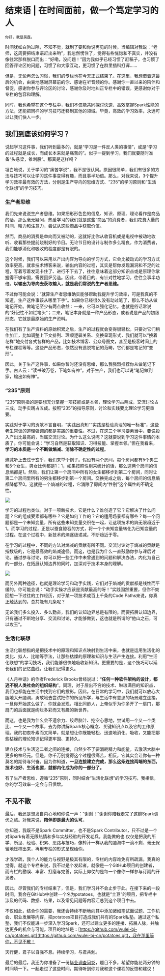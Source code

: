 # 结束语 | 在时间面前，做一个笃定学习的人

    你好，我是吴磊。

时间犹如白驹过隙，不知不觉，就到了要和你说再见的时候。当编辑对我说：“老师，这周要把结束语赶出来哟”，我忽然愣住了，觉得有些恍惚和不真实，并没有像往常那样脱口而出：“好嘞，没问题！”因为我似乎已经习惯了赶稿子，也习惯了回答评论区的问题，习惯了和大家互动，更习惯了在群里插科打诨……

但是，无论再怎么习惯，我们的专栏也在今天正式结束了。在这里，我想借着这最后的机会，由衷地感谢屏幕前的你、感谢在听音频的你。感谢你一直以来的陪伴和督促，感谢你参与评论区的讨论，感谢你及时地纠正专栏中的错误，更感谢你对于专栏的包容和理解。

同时，我也希望在这个专栏中，我们不仅能共同探讨快速、高效掌握Spark性能的方法，还能把同样的学习技巧迁移到其他的领域。毕竟，高效的学习效率，永远可以让我们快人一步。

## 我们到底该如何学习？

说起学习这件事，我们听到最多的，就是“学习是一件反人类的事情”，或是“学习的过程就是成长，而成长本来就是痛苦的”。似乎一提到学习，我们就要随时准备“头悬梁，锥刺股”。那真是这样吗？

坦白地说，关于学习的“痛苦学说”，我不是很认同。原因很简单，我们有很多的方法与技巧可以让学习这件事变得有趣，而且事半功倍。那么，对我来说，3个提升学习效率最有效的方法，分别是生产导向的思维方式、“235”的学习原则和“生活化联想”的学习技巧。

### 生产者思维

我们先来说说生产者思维。如果把形形色色的信息、知识、原理、理论看作是商品的话，那么毫无疑问，热爱学习的我们就是这些“商品”的消费者，我们花费大量的时间、精力和注意力，尝试从这些商品中获取价值。

然而，商品的消费是单向而又被动的，这就好比你从收音机或是电视中被动地收听、收看那些提前烧制好的节目。无论节目的设计与制作多么精良，作为消费者，我们能够消化和吸收的程度都是有限的。

这个时候，我们可以采用以产出内容为导向的学习方式，它会比被动式的学习方式效率更高。就拿技术博客来说，输出内容的过程，其实是帮你发现漏洞和不足的过程，写着写着发现卡住了、进行不下去了，往往意味着这部分知识点或是原理你掌握得不够牢固，需要回炉另造。因此，带着目的、有针对性地学习，往往会事半功倍。**以输出为导向去获取输入，就是我们常说的生产者思维。**

不过你可能会说：“就算生产者思维确实能够帮助我提升学习效率，可是我真的不知道，生产这件事该从哪里下手”。如果你已经很久没有动过笔了，那么不妨从做笔记开始。做笔记至少有两点收益：一来，它可以强化记忆，也就是俗话常说的“好记性不如烂笔头”；二来，笔记本身就是一种产品形态，或者说是产品的初级形态，它就是最原始的生产资料。

在我们有了生产资料的原始积累之后，生产的过程就会变得很轻松，只要对它们稍作加工，比如调整上下文排列、理顺逻辑关系、变换呈现形式，我们就可以“换着花样”地交付各式各样的产品，比如技术博客、公众号图文，甚至是极客时间上的专栏课程等等。这些产品形态，依然没有逃脱笔记的范畴，它们都是笔记的“变形”。

因此，关于生产这件事，如果你暂时还没有思绪，那么我强烈推荐你从做笔记下手。古人云：“读书破万卷，下笔如有神”。对于生产，我们也可以说“笔记做到家，输出如有神”。

### “235”原则

“235”原则指的是要想充分掌握一项技能或是本领，理论学习占两成，交流讨论占三成，动手实践占五成。按照“235”的指导原则，讨论和实践要比理论学习更重要。

实践对于学习的贡献不言自明，“实践出真知”“实践是检验真理的唯一标准”，这些老生常谈的道理强调的都是实践的重要性。不过，在这三个学习要素当中，要说投入产出比最高的，当属交流讨论。为什么这么说呢？这就要说到学习这件事情的本质了。你可能会说：“学习自然是获取知识、习得技能、掌握本领。”但在我看来，**学习的本质是一个不断做熵减、消除不确定性的过程**。

熵减听上去过于玄乎，我们来举个例子。假设有两个房间，每个房间都有5个男生和5个女生，男女比例都是1：1，如果按照性别来统计的话，那么这两个房间的信息熵都是1。然后，我们让第一个房间中所有的女生都移步到第二个房间，同时让第二个房间里所有的男生都移步到第一个房间。交换完成之后，每个房间的信息熵都降低至0。这就是一个熵减的过程，它消除了房间内“性别”这个属性的不确定性。

![](https://static001.geekbang.org/resource/image/59/5b/5927708a1ff7d1fdd8bbe7f324f8355b.jpg)

学习的过程也类似。对于一项新技术，它是什么？谁创造了它？它解决了什么问题？它的组成要素都有哪些？它是如何工作的？它的适用场景都有哪些？每一个问题都是一个未知变量，所有这些未知变量交织在一起，让这项技术的熵无限趋近于1。而学习的过程，正是以蚕食鲸吞的方式，将一个个未知变量转化为已知变量的过程。在这个过程中，新技术的熵逐级递减，不断趋近于零。

在学习的过程中，不同的方法对熵减的贡献有所不同。交流讨论对于熵减的贡献是指数级的，它是最高效的熵减途径。而这，也是我为什么一直鼓励你参与课后讨论。通过参与讨论，你可以把一些工作中未曾遇到的问题和解决办法，内化为自己的一部分，在拓展认知边界的同时，加深对于技术本身的理解。

![](https://static001.geekbang.org/resource/image/59/d0/598e503d10038577261ed7eb902e3cd0.jpg)

而另外两种途径，也就是理论学习和动手实践，它们对于熵减的贡献都是线性而平缓的。你可能会说：“动手实操才应该是贡献最高的呀！”实践固然重要，但你不妨回想一下过往的工作经历，对于某一项技术成百上千条的Code Paths来说，你真正触达到的，总共能有几条呢？

无论我们多么投入、多么勤奋，我们的认知边界总是有限的。而要拓展认知边界，只有通过不断地分享、交流和讨论，才能够做到，这也就是所谓的“他山之石，可以攻玉”。

### 生活化联想

生活化联想指的是把技术中的原理和知识点映射到生活中来，也就是运用生活化的类比、拟人、比喻等手法，让那些枯燥的原理和知识与生活产生连接。利用“生活化联想”的学习技巧，我们能够很快地吸收新知识。更重要的是，这个技巧可以延长我们的记忆曲线，让我们记得更久。

《人月神话》的作者Frederick Brooks曾经说过：“**任何一种软件架构的设计，都逃不脱人类社会的组织结构**”。同理，对于层出不穷的技术、琳琅满目的知识点，我们也都能在生活中找到它们的投影。因此，在日常的学习中，我们就可以放心大胆地大开脑洞，勇敢地去尝试把你的所见所学，与生活中有意思的场景建立连接。一旦你开始这么做了，你就会发现，相比同龄人，上帝似乎为你多开了一扇门，那扇门的后面就是绚烂多彩而又有趣的新世界。

而这，也是我为什么会不遗余力、绞尽脑汁、挖空心思地，尝试用一个又一个类比、一个又一个故事，去为你讲解Spark核心概念、关键知识点以及它的工作原理。我的初衷朴素而又简单，就是想让你既能轻松、迅速地消化、吸收，又能把那些枯燥的理论知识记得更牢固、更持久。

建立技术与生活这二者之间的连接，自然少不了要消耗精力和能量，去激活大脑中更多的神经元。但是，你千万别觉得这个过程很痛苦，相反，它其实会让你有一种莫名的期待与兴奋。因为你知道，**一旦连接建立完成，那么这条连接两端的东西，技术也好、生活也罢，就都内化成为你的一部分了。**

有了生产者思维，遵循“235”原则，同时结合“生活化联想”的学习技巧，我相信，你的学习效率一定会与日俱增。

## 不见不散

最后，我还是想发自内心地和你说一声：“谢谢！”谢谢你陪我走完了这趟Spark调优之旅。对我来说，**陪伴即是最大的认可**。

你知道，我既不是Spark Committer，也不是Spark Contributor，只不过是一个对Spark有着无限热情和多年实战经验的开发老兵。我能做的也 仅仅是把我的所学、所见、经验、积累、思路与技巧，像榨汁一样从我的脑海中一滴不剩、毫无保留地压榨出来，再用专栏的形式呈现给你。

才浅学疏，我个人的能力与视野是极其有限的，专栏的内容难免有所疏漏。我真的觉得，就这个专栏来说，我不过是个发起者，就像是一个GitHub项目的创建者，而专栏的勘误、丰富、打磨与完善，实际上仰仗的是每一个像你一样参与订阅的开发者。

因此，尽管我们的专栏结束了，但是，我们学习并不会止步于此。在接下来的一段时间，我会在GitHub中创建一个名为potatoes，也就是“土豆”的项目，把专栏中涉及的代码、数据、结果，以及常见问题等内容汇总到这个项目中去。

不仅如此，结合你的需要，我还会持续不断地向其中添加诸如笔试面试题、工作机会、职业发展等内容，把potatoes项目打造成我们共有的Spark私塾。通过这个私塾，我们不仅能进一步深入学习Spark，还可以建立更多的连接、拓展人脉，并触达更多的机会与可能。项目的地址是：[https://github.com/wulei-bj-cn/potatoes.git](https://github.com/wulei-bj-cn/potatoes.git)，我在那里等你，不见不散！

天行健，君子以自强不息。持续学习，与君共勉。

最后的最后，我还为你准备了一份[毕业调查问卷](https://jinshuju.net/f/w7VsiA)，题目不多，希望你能花两分钟的时间填一下。一起走过了这些时间，期待听到你对我和这个课程的反馈和建议！
    